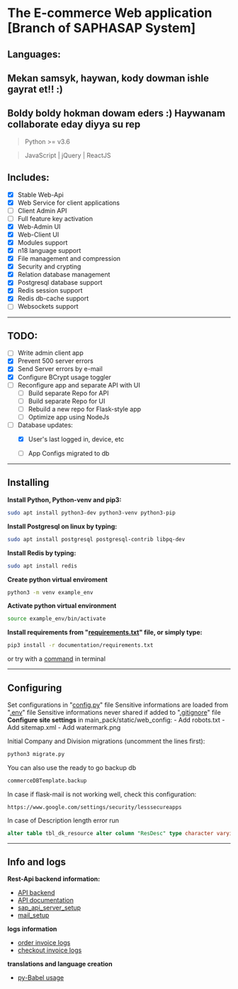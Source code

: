 # The E-commerce Web application [Branch of SAPHASAP System] 
## Languages:

## Mekan samsyk, haywan, kody dowman ishle gayrat et!! :)

## Boldy boldy hokman dowam eders :) Haywanam collaborate eday diyya su rep


> Python >= v3.6

> JavaScript | jQuery | ReactJS

## Includes:
- [x] Stable Web-Api
- [x] Web Service for client applications
- [ ] Client Admin API
- [ ] Full feature key activation
- [x] Web-Admin UI
- [x] Web-Client UI
- [x] Modules support
- [x] n18 language support
- [x] File management and compression
- [x] Security and crypting
- [x] Relation database management
- [x] Postgresql database support
- [x] Redis session support
- [x] Redis db-cache support
- [ ] Websockets support
-----------------------------

## TODO:

- [ ] Write admin client app
- [x] Prevent 500 server errors
- [x] Send Server errors by e-mail
- [x] Configure BCrypt usage toggler
- [ ] Reconfigure app and separate API with UI
	- [ ] Build separate Repo for API
	- [ ] Build separate Repo for UI
	- [ ] Rebuild a new repo for Flask-style app
	- [ ] Optimize app using NodeJs

- [ ] Database updates:
	- [x] User's last logged in, device, etc
	- [ ] App Configs migrated to db


-----------------------------
## Installing
**Install Python, Python-venv and pip3:**
```bash
sudo apt install python3-dev python3-venv python3-pip
```
**Install Postgresql on linux by typing:**
```bash
sudo apt install postgresql postgresql-contrib libpq-dev
```
**Install Redis by typing:**
```bash
sudo apt install redis
```
**Create python virtual enviroment**
```bash
python3 -m venv example_env
```
**Activate python virtual environment**
```bash
source example_env/bin/activate
```
**Install requirements from "[requirements.txt](/documentation/requirements.txt)" file, or simply type:**
```bash
pip3 install -r documentation/requirements.txt
```
or try with a [command](/documentation/pip_installation_command.md) in terminal

--------------
## Configuring

Set configurations in "[config.py](/main_pack/config.py)" file
Sensitive informations are loaded from "[.env](/main_pack/.env.example.config)" file
Sensitive informations never shared if added to "[.gitignore](/.gitignore)" file
**Configure site settings** in main_pack/static/web_config:
	- Add robots.txt
	- Add sitemap.xml
	- Add watermark.png

Initial Company and Division migrations (uncomment the lines first):
```bash
python3 migrate.py
```
You can also use the ready to go backup db
```bash
commerceDBTemplate.backup
```

In case if flask-mail is not working well, check this configuration:
```url
https://www.google.com/settings/security/lesssecureapps
```

In case of Description length error run
```sql
alter table tbl_dk_resource alter column "ResDesc" type character varying(9999999);
```

------------
## Info and logs
**Rest-Api backend information:**

+ [API backend](/documentation/api_backend.md)
+ [API documentation](/documentation/api_documentation.md)
+ [sap_api_server_setup](/documentation/sap_api_server_setup.md)
+ [mail_setup](/documentation/mail_setup.md)

**logs information**
+ [order invoice logs](/documentation/order_invoice_post_request_logs.md)
+ [checkout invoice logs](/documentation/checkout_order_inv_api_logs.md)

**translations and language creation**
+ [py-Babel usage](/documentation/pybabel_usage.md)